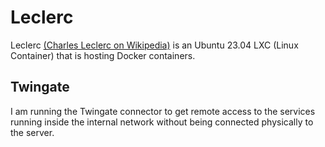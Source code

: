 # Leclerc

Leclerc [(Charles Leclerc on Wikipedia)](https://en.wikipedia.org/wiki/Charles_Leclerc) is an Ubuntu 23.04 LXC (Linux Container) that is hosting Docker containers.

## Twingate

I am running the Twingate connector to get remote access to the services running inside the internal network without being connected physically to the server.
